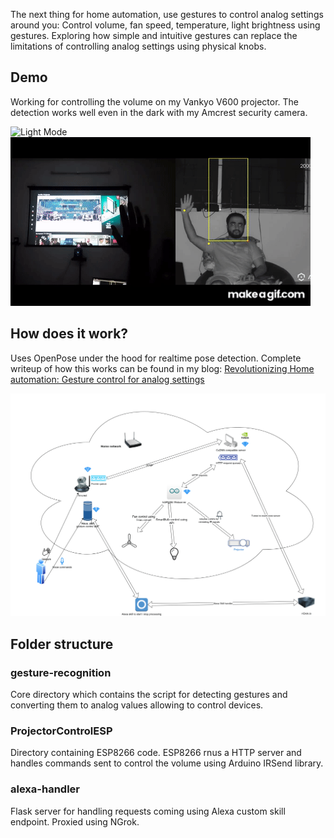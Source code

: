 The next thing for home automation, use gestures to control analog settings around you: Control volume, fan speed, temperature, light brightness using gestures. Exploring how simple and intuitive gestures can replace the limitations of controlling analog settings using physical knobs. 

## Demo
Working for controlling the volume on my Vankyo V600 projector. The detection works well even in the dark with my Amcrest security camera. 

![Light Mode](https://github.com/kunalgrover05/analog-gesture-control-alexa/blob/master/Gestures_for_Home_automation_Analog_control_Light_mode.gif)
![Dark Mode](https://github.com/kunalgrover05/analog-gesture-control-alexa/blob/master/Gestures_for_Home_automation_Analog_control_Dark_mode.gif)

## How does it work?
Uses OpenPose under the hood for realtime pose detection. Complete writeup of how this works can be found in my blog: [Revolutionizing Home automation: Gesture control for analog settings](https://crondev.blog/2020/09/24/gesture-control-analog-settings-volume/)

![Overall design](https://github.com/kunalgrover05/analog-gesture-control-alexa/blob/master/GestureControl.png)

## Folder structure
### gesture-recognition
Core directory which contains the script for detecting gestures and converting them to analog values allowing to control devices.

### ProjectorControlESP
Directory containing ESP8266 code. ESP8266 rnus a HTTP server and handles commands sent to control the volume using Arduino IRSend library.

### alexa-handler
Flask server for handling requests coming using Alexa custom skill endpoint. Proxied using NGrok. 
